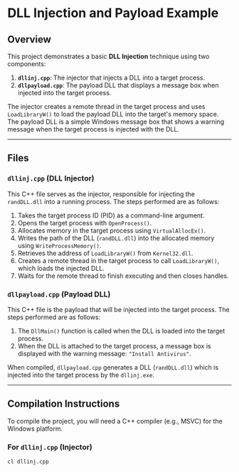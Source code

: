 # DLL Injection and Payload Example

## Overview

This project demonstrates a basic **DLL Injection** technique using two components:

1. **`dllinj.cpp`**: The injector that injects a DLL into a target process.
2. **`dllpayload.cpp`**: The payload DLL that displays a message box when injected into the target process.

The injector creates a remote thread in the target process and uses `LoadLibraryW()` to load the payload DLL into the target's memory space. The payload DLL is a simple Windows message box that shows a warning message when the target process is injected with the DLL.

---

## Files

### `dllinj.cpp` (DLL Injector)

This C++ file serves as the injector, responsible for injecting the `randDLL.dll` into a running process. The steps performed are as follows:

1. Takes the target process ID (PID) as a command-line argument.
2. Opens the target process with `OpenProcess()`.
3. Allocates memory in the target process using `VirtualAllocEx()`.
4. Writes the path of the DLL (`randDLL.dll`) into the allocated memory using `WriteProcessMemory()`.
5. Retrieves the address of `LoadLibraryW()` from `Kernel32.dll`.
6. Creates a remote thread in the target process to call `LoadLibraryW()`, which loads the injected DLL.
7. Waits for the remote thread to finish executing and then closes handles.

### `dllpayload.cpp` (Payload DLL)

This C++ file is the payload that will be injected into the target process. The steps performed are as follows:

1. The `DllMain()` function is called when the DLL is loaded into the target process.
2. When the DLL is attached to the target process, a message box is displayed with the warning message: `"Install Antivirus"`.

When compiled, `dllpayload.cpp` generates a DLL (`randDLL.dll`) which is injected into the target process by the `dllinj.exe`.

---

## Compilation Instructions

To compile the project, you will need a C++ compiler (e.g., MSVC) for the Windows platform.

### For `dllinj.cpp` (Injector)

```bash
cl dllinj.cpp
